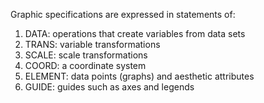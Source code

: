 Graphic specifications are expressed in statements of:
1. DATA: operations that create variables from data sets
2. TRANS: variable transformations
3. SCALE: scale transformations
4. COORD: a coordinate system
5. ELEMENT: data points (graphs) and aesthetic attributes
6. GUIDE: guides such as axes and legends
